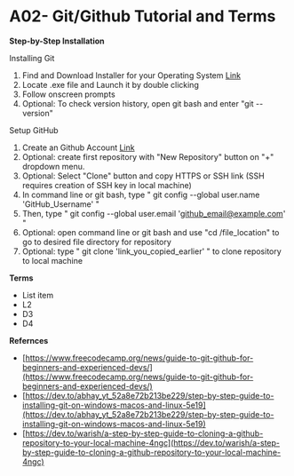 # A02- Git/Github Tutorial and Terms
**Step-by-Step Installation**

 Installing Git
 1. Find and Download Installer for your Operating System [Link](https://git-scm.com/downloads)
 2. Locate .exe file and Launch it by double clicking
 3. Follow onscreen prompts
 4. Optional: To check version history, open git bash and enter "git --version"

Setup GitHub
1. Create an Github Account [Link](https://github.com/signup?user_email=)
2. Optional: create first repository with "New Repository" button on "+" dropdown menu.
3. Optional: Select "Clone" button and copy HTTPS or SSH link (SSH requires creation of SSH key in local machine)
4. In command line or git bash, type " git config --global user.name 'GitHub_Username' "
5. Then, type " git config --global user.email 'github_email@example.com' "
6. Optional: open command line or git bash and use "cd /file_location" to go to desired file directory for repository
7. Optional: type " git clone 'link_you_copied_earlier' " to clone repository to local machine

**Terms**

 - List item
 - L2
 - D3
 - D4

**Refernces**
- [https://www.freecodecamp.org/news/guide-to-git-github-for-beginners-and-experienced-devs/](https://www.freecodecamp.org/news/guide-to-git-github-for-beginners-and-experienced-devs/)
- [https://dev.to/abhay_yt_52a8e72b213be229/step-by-step-guide-to-installing-git-on-windows-macos-and-linux-5e19](https://dev.to/abhay_yt_52a8e72b213be229/step-by-step-guide-to-installing-git-on-windows-macos-and-linux-5e19)
- [https://dev.to/warish/a-step-by-step-guide-to-cloning-a-github-repository-to-your-local-machine-4ngc](https://dev.to/warish/a-step-by-step-guide-to-cloning-a-github-repository-to-your-local-machine-4ngc)
